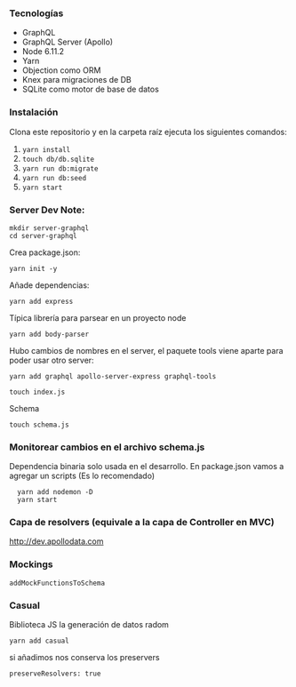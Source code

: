 ### Tecnologías

- GraphQL
- GraphQL Server (Apollo)
- Node 6.11.2
- Yarn
- Objection como ORM
- Knex para migraciones de DB
- SQLite como motor de base de datos

### Instalación

Clona este repositorio y en la carpeta raíz ejecuta los siguientes comandos:

1. `yarn install`
1. `touch db/db.sqlite`
1. `yarn run db:migrate`
1. `yarn run db:seed`
1. `yarn start`

### Server Dev Note:
  ```
  mkdir server-graphql
  cd server-graphql
  ```
  Crea package.json:
  ```
  yarn init -y
  ```
  Añade dependencias:
  ```
  yarn add express
  ```
Típica librería para parsear en un proyecto node
  ```
  yarn add body-parser
  ```
Hubo cambios de nombres en el server, el paquete tools viene aparte para poder usar otro server:
  ```
  yarn add graphql apollo-server-express graphql-tools
  ```
  ```
  touch index.js
  ```
  Schema
  ```
  touch schema.js
  ```

### Monitorear cambios en el archivo schema.js
 Dependencia binaria solo usada en el desarrollo. En package.json vamos a agregar un scripts (Es lo recomendado)
```
  yarn add nodemon -D
  yarn start
```

### Capa de resolvers (equivale a la capa de Controller en MVC)
http://dev.apollodata.com

### Mockings
```
addMockFunctionsToSchema
```
### Casual
Biblioteca JS la generación de datos radom
```
yarn add casual
```
si añadimos nos conserva los preservers
```
preserveResolvers: true
```
